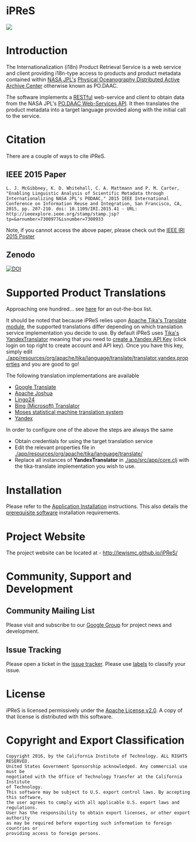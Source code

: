 iPReS
=====

<img src="./logo/iPReS_logo.png" />

# Introduction
The Internationalization (i18n) Product Retrieval Service is a web service and client providing 
i18n-type access to products and product metadata contained within [NASA JPL's](http://www.jpl.nasa.gov/) 
[Physical Oceanography Distributed Active Archive Center](http://podaac.jpl.nasa.gov/) otherwise known as 
PO.DAAC.

The software implements a [RESTful](http://en.wikipedia.org/wiki/Representational_state_transfer) 
web-service and client to obtain data from the NASA JPL's [PO.DAAC Web-Services API](http://podaac.jpl.nasa.gov/ws/index.html). It then translates the product metadata into a target language provided along with the initial call to the service.

# Citation
There are a couple of ways to cite iPReS.

## IEEE 2015 Paper
```
L. J. McGibbney, K. D. Whitehall, C. A. Mattmann and P. M. Carter, "Enabling Linguistic Analysis of Scientific Metadata through Internationalizing NASA JPL's PODAAC," 2015 IEEE International Conference on Information Reuse and Integration, San Francisco, CA, 2015, pp. 207-210. doi: 10.1109/IRI.2015.41 - URL: http://ieeexplore.ieee.org/stamp/stamp.jsp?tp=&arnumber=7300977&isnumber=7300933
```
Note, if you cannot access the above paper, please check out the [IEEE IRI 2015 Poster](./docs/iri2015_ipres_poster.pdf)

## Zenodo

[![DOI](https://zenodo.org/badge/DOI/10.5281/zenodo.2617379.svg)](https://doi.org/10.5281/zenodo.2617379)

# Supported Product Translations
Approaching one hundred... see [here](https://tech.yandex.com/translate/doc/dg/concepts/api-overview-docpage/#api-overview__languages) for an out-the-box list.

It should be noted that because iPReS relies upon [Apache Tika's Translate module](https://github.com/apache/tika/tree/master/tika-translate), the supported translations differ depending on which translation service implementation you decide to use.
By default iPReS uses [Tika's YandexTranslator](https://github.com/apache/tika/blob/master/tika-translate/src/main/java/org/apache/tika/language/translate/YandexTranslator.java) meaning that you need to [create a Yandex API Key](https://translate.yandex.com/) (click login on top right to create account and API key). Once you have this key, simply edit [./app/resources/org/apache/tika/language/translate/translator.yandex.properties](https://github.com/lewismc/iPReS/blob/master/app/resources/org/apache/tika/language/translate/translator.yandex.properties) and you are good to go!

The following translation implementations are available

* [Google Translate](https://translate.google.com)
* [Apache Joshua](https://joshua.apache.org)
* [Lingo24](https://www.lingo24.com)
* [Bing (Microsoft) Translator](https://www.bing.com/Translator)
* [Moses statistical machine translation system](http://www.statmt.org/moses/)
* [Yandex](https://translate.yandex.com/)

In order to configure one of the above the steps are always the same
* Obtain credentials for using the target translation service
* Edit the relevant properties file in [./app/resources/org/apache/tika/language/translate/](https://github.com/lewismc/iPReS/blob/master/app/resources/org/apache/tika/language/translate/)
* Replace all instances of **YandexTranslator** in [./app/src/app/core.clj](https://github.com/lewismc/iPReS/blob/master/app/src/app/core.clj) with the tika-translate implementation you wish to use.

# Installation 
Please refer to the [Application Installation](https://github.com/lewismc/iPReS/tree/master/app) instructions. This also details the [prerequisite software](https://github.com/lewismc/iPReS/tree/master/app#prerequisites-for-local-development) installation requirements.

# Project Website
The project website can be located at - http://lewismc.github.io/iPReS/

# Community, Support and Development

## Community Mailing List
Please visit and subscribe to our [Google Group](https://groups.google.com/forum/#!forum/ipres-capstone) for project news and development.

## Issue Tracking
Please open a ticket in the [issue tracker](https://github.com/lewismc/iPReS/issues).
Please use [labels](https://help.github.com/articles/applying-labels-to-issues-and-pull-requests/) to
classify your issue.

# License
iPReS is licensed permissively under the [Apache License v2.0](http://www.apache.org/licenses/LICENSE-2.0).
A copy of that license is distributed with this software.

# Copyright and Export Classification
```
Copyright 2016, by the California Institute of Technology. ALL RIGHTS RESERVED.
United States Government Sponsorship acknowledged. Any commercial use must be
negotiated with the Office of Technology Transfer at the California Institute
of Technology.
This software may be subject to U.S. export control laws. By accepting this software,
the user agrees to comply with all applicable U.S. export laws and regulations.
User has the responsibility to obtain export licenses, or other export authority
as may be required before exporting such information to foreign countries or
providing access to foreign persons.
```
